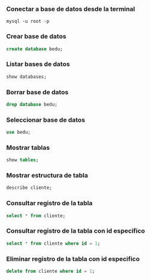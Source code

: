 ### Conectar a base de datos desde la terminal
```shell
mysql -u root -p
```

### Crear base de datos
```sql
create database bedu;
```

### Listar bases de datos
```sql
show databases;
```

### Borrar base de datos
```sql
drop database bedu;
```

### Seleccionar base de datos
```sql
use bedu;
```

### Mostrar tablas
```sql
show tables;
```

### Mostrar estructura de tabla
```sql
describe cliente;
```

### Consultar registro de la tabla
```sql
select * from cliente;
```

### Consultar registro de la tabla con id especifico
```sql
select * from cliente where id = 1;
```

### Eliminar registro de la tabla con id especifico
```sql
delete from cliente where id = 1;
```